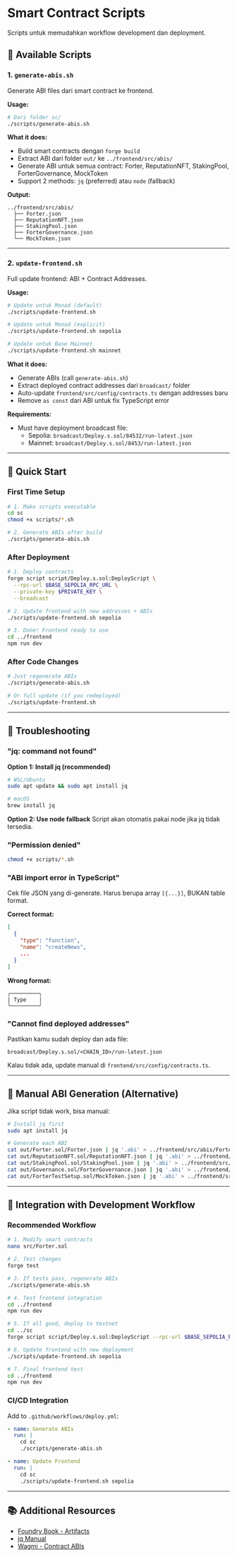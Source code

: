 # Smart Contract Scripts

Scripts untuk memudahkan workflow development dan deployment.

## 📁 Available Scripts

### 1. `generate-abis.sh`

Generate ABI files dari smart contract ke frontend.

**Usage:**

```bash
# Dari folder sc/
./scripts/generate-abis.sh
```

**What it does:**

- Build smart contracts dengan `forge build`
- Extract ABI dari folder `out/` ke `../frontend/src/abis/`
- Generate ABI untuk semua contract: Forter, ReputationNFT, StakingPool, ForterGovernance, MockToken
- Support 2 methods: `jq` (preferred) atau `node` (fallback)

**Output:**

```
../frontend/src/abis/
  ├── Forter.json
  ├── ReputationNFT.json
  ├── StakingPool.json
  ├── ForterGovernance.json
  └── MockToken.json
```

---

### 2. `update-frontend.sh`

Full update frontend: ABI + Contract Addresses.

**Usage:**

```bash
# Update untuk Monad (default)
./scripts/update-frontend.sh

# Update untuk Monad (explicit)
./scripts/update-frontend.sh sepolia

# Update untuk Base Mainnet
./scripts/update-frontend.sh mainnet
```

**What it does:**

- Generate ABIs (call `generate-abis.sh`)
- Extract deployed contract addresses dari `broadcast/` folder
- Auto-update `frontend/src/config/contracts.ts` dengan addresses baru
- Remove `as const` dari ABI untuk fix TypeScript error

**Requirements:**

- Must have deployment broadcast file:
  - Sepolia: `broadcast/Deploy.s.sol/84532/run-latest.json`
  - Mainnet: `broadcast/Deploy.s.sol/8453/run-latest.json`

---

## 🚀 Quick Start

### First Time Setup

```bash
# 1. Make scripts executable
cd sc
chmod +x scripts/*.sh

# 2. Generate ABIs after build
./scripts/generate-abis.sh
```

### After Deployment

```bash
# 1. Deploy contracts
forge script script/Deploy.s.sol:DeployScript \
  --rpc-url $BASE_SEPOLIA_RPC_URL \
  --private-key $PRIVATE_KEY \
  --broadcast

# 2. Update frontend with new addresses + ABIs
./scripts/update-frontend.sh sepolia

# 3. Done! Frontend ready to use
cd ../frontend
npm run dev
```

### After Code Changes

```bash
# Just regenerate ABIs
./scripts/generate-abis.sh

# Or full update (if you redeployed)
./scripts/update-frontend.sh
```

---

## 🔧 Troubleshooting

### "jq: command not found"

**Option 1: Install jq (recommended)**

```bash
# WSL/Ubuntu
sudo apt update && sudo apt install jq

# macOS
brew install jq
```

**Option 2: Use node fallback**
Script akan otomatis pakai node jika jq tidak tersedia.

### "Permission denied"

```bash
chmod +x scripts/*.sh
```

### "ABI import error in TypeScript"

Cek file JSON yang di-generate. Harus berupa array `[{...}]`, BUKAN table format.

**Correct format:**

```json
[
  {
    "type": "function",
    "name": "createNews",
    ...
  }
]
```

**Wrong format:**

```
╭─────────╮
| Type    |
╰─────────╯
```

### "Cannot find deployed addresses"

Pastikan kamu sudah deploy dan ada file:

```
broadcast/Deploy.s.sol/<CHAIN_ID>/run-latest.json
```

Kalau tidak ada, update manual di `frontend/src/config/contracts.ts`.

---

## 📝 Manual ABI Generation (Alternative)

Jika script tidak work, bisa manual:

```bash
# Install jq first
sudo apt install jq

# Generate each ABI
cat out/Forter.sol/Forter.json | jq '.abi' > ../frontend/src/abis/Forter.json
cat out/ReputationNFT.sol/ReputationNFT.json | jq '.abi' > ../frontend/src/abis/ReputationNFT.json
cat out/StakingPool.sol/StakingPool.json | jq '.abi' > ../frontend/src/abis/StakingPool.json
cat out/Governance.sol/ForterGovernance.json | jq '.abi' > ../frontend/src/abis/ForterGovernance.json
cat out/ForterTestSetup.sol/MockToken.json | jq '.abi' > ../frontend/src/abis/MockToken.json
```

---

## 🎯 Integration with Development Workflow

### Recommended Workflow

```bash
# 1. Modify smart contracts
nano src/Forter.sol

# 2. Test changes
forge test

# 3. If tests pass, regenerate ABIs
./scripts/generate-abis.sh

# 4. Test frontend integration
cd ../frontend
npm run dev

# 5. If all good, deploy to testnet
cd ../sc
forge script script/Deploy.s.sol:DeployScript --rpc-url $BASE_SEPOLIA_RPC_URL --broadcast

# 6. Update frontend with new deployment
./scripts/update-frontend.sh sepolia

# 7. Final frontend test
cd ../frontend
npm run dev
```

### CI/CD Integration

Add to `.github/workflows/deploy.yml`:

```yaml
- name: Generate ABIs
  run: |
    cd sc
    ./scripts/generate-abis.sh

- name: Update Frontend
  run: |
    cd sc
    ./scripts/update-frontend.sh sepolia
```

---

## 📚 Additional Resources

- [Foundry Book - Artifacts](https://book.getfoundry.sh/reference/forge/forge-build#artifacts)
- [jq Manual](https://stedolan.github.io/jq/manual/)
- [Wagmi - Contract ABIs](https://wagmi.sh/react/api/hooks/useContractRead)
